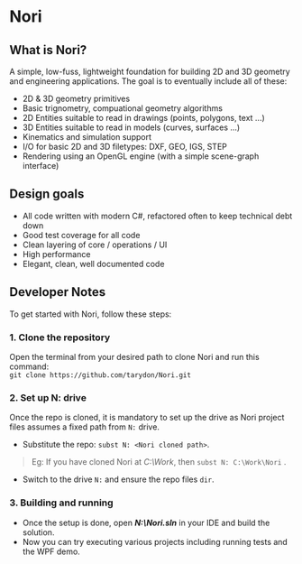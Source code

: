 # Nori

## What is Nori?
A simple, low-fuss, lightweight foundation for building 2D and 3D geometry and engineering applications. The goal is to eventually include all of these:

- 2D & 3D geometry primitives
- Basic trignometry, compuational geometry algorithms
- 2D Entities suitable to read in drawings (points, polygons, text ...)
- 3D Entities suitable to read in models (curves, surfaces ...)
- Kinematics and simulation support
- I/O for basic 2D and 3D filetypes: DXF, GEO, IGS, STEP
- Rendering using an OpenGL engine (with a simple scene-graph interface)

## Design goals
- All code written with modern C#, refactored often to keep technical debt down
- Good test coverage for all code
- Clean layering of core / operations / UI
- High performance
- Elegant, clean, well documented code

## Developer Notes
To get started with Nori, follow these steps:

### 1. Clone the repository
Open the terminal from your desired path to clone Nori and run this command:  
`git clone https://github.com/tarydon/Nori.git`

### 2. Set up N: drive
Once the repo is cloned, it is mandatory to set up the drive as Nori project files assumes a fixed path from `N:` drive.

- Substitute the repo: `subst N: <Nori cloned path>`.
>Eg: If you have cloned Nori at _C:\Work_, then `subst N: C:\Work\Nori` .

- Switch to the drive `N:` and ensure the repo files `dir`.

### 3. Building and running
- Once the setup is done, open _**N:\Nori.sln**_ in your IDE and build the solution.
- Now you can try executing various projects including running tests and the WPF demo.